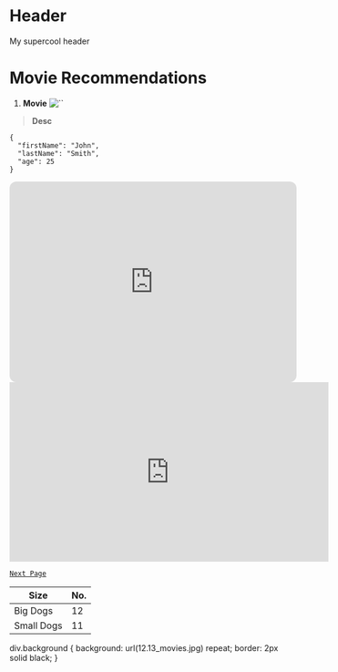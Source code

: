 <div class="header">
  <h1>Header</h1>
  <p>My supercool header</p>
</div>

# Movie Recommendations

1. **Movie**
![``]()

> **Desc**

```
{
  "firstName": "John",
  "lastName": "Smith",
  "age": 25
}
```


<iframe style="border-radius:12px" src="https://open.spotify.com/embed/playlist/5InRoE0BFPhOEyC2ram5s9?utm_source=generator" width="100%" height="352" frameBorder="0" allowfullscreen="" allow="autoplay; clipboard-write; encrypted-media; fullscreen; picture-in-picture" loading="lazy"></iframe>

<iframe width="560" height="315" src="https://www.youtube.com/embed/jXTK1-aDSBk" title="YouTube video player" frameborder="0" allow="accelerometer; autoplay; clipboard-write; encrypted-media; gyroscope; picture-in-picture; web-share" allowfullscreen></iframe>


[`Next Page`](nextpage.md)

| Size | No. |                   
| ----------- | ----------- |
| Big Dogs | 12 |
| Small Dogs | 11 |  


div.background {
  background: url(12.13_movies.jpg) repeat;
  border: 2px solid black;
}
